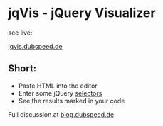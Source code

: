 jqVis - jQuery Visualizer
=========================

see live:

[jqvis.dubspeed.de](http://jqvis.dubspeed.de)

Short:
-----

* Paste HTML into the editor
* Enter some jQuery [selectors](http://api.jquery.com/category/selectors/) 
* See the results marked in your code

Full discussion at [blog.dubspeed.de](http://blog.dubspeed.de)